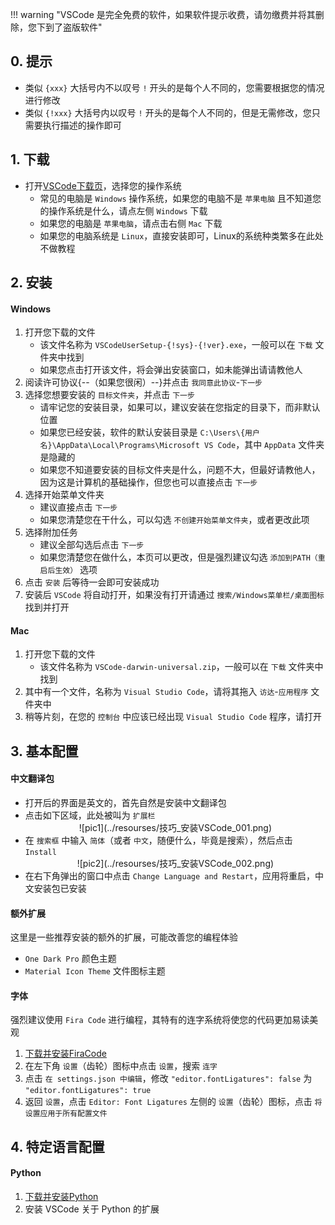 !!! warning "VSCode 是完全免费的软件，如果软件提示收费，请勿缴费并将其删除，您下到了盗版软件"

## 0. 提示  
- 类似 `{xxx}` 大括号内不以叹号 `!` 开头的是每个人不同的，您需要根据您的情况进行修改  
- 类似 `{!xxx}` 大括号内以叹号 `!` 开头的是每个人不同的，但是无需修改，您只需要执行描述的操作即可  
## 1. 下载  
- 打开[VSCode下载页](https://code.visualstudio.com/Download)，选择您的操作系统  
    - 常见的电脑是 `Windows` 操作系统，如果您的电脑不是 `苹果电脑` 且不知道您的操作系统是什么，请点左侧 `Windows` 下载  
    - 如果您的电脑是 `苹果电脑`，请点击右侧 `Mac` 下载  
    - 如果您的电脑系统是 `Linux`，直接安装即可，Linux的系统种类繁多在此处不做教程  
## 2. 安装  
#### Windows  
1. 打开您下载的文件  
    - 该文件名称为 `VSCodeUserSetup-{!sys}-{!ver}.exe`，一般可以在 `下载` 文件夹中找到  
    - 如果您点击打开该文件，将会弹出安装窗口，如未能弹出请请教他人  
2. 阅读许可协议{--（如果您很闲）--}并点击 `我同意此协议`-`下一步`  
3. 选择您想要安装的 `目标文件夹`，并点击 `下一步`  
    - 请牢记您的安装目录，如果可以，建议安装在您指定的目录下，而非默认位置  
    - 如果您已经安装，软件的默认安装目录是 `C:\Users\{用户名}\AppData\Local\Programs\Microsoft VS Code`，其中 `AppData` 文件夹是隐藏的  
    - 如果您不知道要安装的目标文件夹是什么，问题不大，但最好请教他人，因为这是计算机的基础操作，但您也可以直接点击 `下一步`  
4. 选择开始菜单文件夹  
    - 建议直接点击 `下一步`  
    - 如果您清楚您在干什么，可以勾选 `不创建开始菜单文件夹`，或者更改此项  
5. 选择附加任务  
    - 建议全部勾选后点击 `下一步`  
    - 如果您清楚您在做什么，本页可以更改，但是强烈建议勾选 `添加到PATH（重启后生效）` 选项  
6. 点击 `安装` 后等待一会即可安装成功  
7. 安装后 `VSCode` 将自动打开，如果没有打开请通过 `搜索/Windows菜单栏/桌面图标` 找到并打开  
#### Mac  
1. 打开您下载的文件  
    - 该文件名称为 `VSCode-darwin-universal.zip`，一般可以在 `下载` 文件夹中找到  
2. 其中有一个文件，名称为 `Visual Studio Code`，请将其拖入 `访达`-`应用程序` 文件夹中  
3. 稍等片刻，在您的 `控制台` 中应该已经出现 `Visual Studio Code` 程序，请打开  
## 3. 基本配置  
#### 中文翻译包  
- 打开后的界面是英文的，首先自然是安装中文翻译包  
- 点击如下区域，此处被叫为 `扩展栏`  
    <center>![pic1](../resourses/技巧_安装VSCode_001.png)</center>  
- 在 `搜索框` 中输入 `简体`（或者 `中文`，随便什么，毕竟是搜索），然后点击 `Install`  
    <center>![pic2](../resourses/技巧_安装VSCode_002.png)</center>  
- 在右下角弹出的窗口中点击 `Change Language and Restart`，应用将重启，中文安装包已安装  
#### 额外扩展  
这里是一些推荐安装的额外的扩展，可能改善您的编程体验  

- `One Dark Pro` 颜色主题  
- `Material Icon Theme` 文件图标主题  
#### 字体  
强烈建议使用 `Fira Code` 进行编程，其特有的连字系统将使您的代码更加易读美观  

1. [下载并安装FiraCode](下载并安装FiraCode.md)  
2. 在左下角 `设置`（齿轮）图标中点击 `设置`，搜索 `连字`  
3. 点击 `在 settings.json 中编辑`，修改 `"editor.fontLigatures": false` 为 `"editor.fontLigatures": true`  
4. 返回 `设置`，点击 `Editor: Font Ligatures` 左侧的 `设置`（齿轮）图标，点击 `将设置应用于所有配置文件`  
## 4. 特定语言配置  
#### Python  
1. [下载并安装Python](下载并安装Python.md)  
2. 安装 VSCode 关于 Python 的扩展  